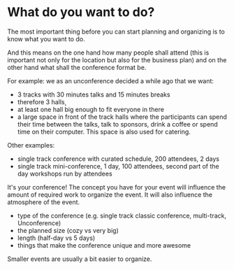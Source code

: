# What do you want to do?

The most important thing before you can start planning and organizing is to know what you want to do.

And this means on the one hand how many people shall attend (this is important not only for the location but also for the business plan) and on the other hand what shall the conference format be.

For example: we as an unconference decided a while ago that we want:
* 3 tracks with 30 minutes talks and 15 minutes breaks
* therefore 3 halls̨
* at least one hall big enough to fit everyone in there
* a large space in front of the track halls where the participants can spend their time between the talks, talk to sponsors, drink a coffee or spend time on their computer. This space is also used for catering.

Other examples:

 - single track conference with curated schedule, 200 attendees, 2 days
 - single track mini-conference, 1 day, 100 attendees, second part of the day workshops run by attendees

It's your conference! The concept you have for your event will influence the amount of required work to organize the event. It will also influence the atmosphere of the event.

 - type of the conference (e.g. single track classic conference, multi-track, Unconference)
 - the planned size (cozy vs very big)
 - length (half-day vs 5 days)
 - things that make the conference unique and more awesome

Smaller events are usually a bit easier to organize.
